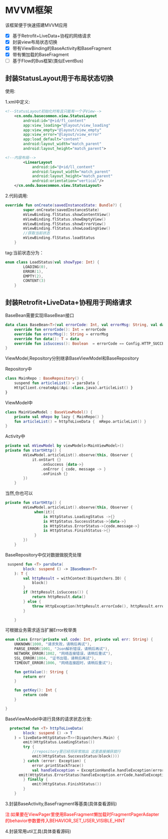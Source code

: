 # MVVM框架

该框架便于快速搭建MVVM应用

- [x] 基于Retrofit+LiveData+协程的网络请求
- [x] 封装view布局状态切换
- [x] 带有ViewBinding的BaseActivity和BaseFragment
- [x] 带有懒加载的BaseFragment
- [ ] 基于Flow的Bus框架(类似EventBus)

## 封装StatusLayout用于布局状态切换

使用:

1.xml中定义:

```xml
<!--StatusLayout初始化时有且只能有一个子View-->
    <cn.ondu.basecommon.view.StatusLayout
        android:id="@+id/fl_content"
        app:view_loading="@layout/view_loading"
        app:view_empty="@layout/view_empty"
        app:view_error="@layout/view_error"
        app:load_default="content"
        android:layout_width="match_parent"
        android:layout_height="match_parent">

<!--内容布局-->
        <LinearLayout
            android:id="@+id/ll_content"
            android:layout_width="match_parent"
            android:layout_height="match_parent"
            android:orientation="vertical"/>
    </cn.ondu.basecommon.view.StatusLayout>
```

2.代码调用:

```kotlin
override fun onCreate(savedInstanceState: Bundle?) {
        super.onCreate(savedInstanceState)
        mViewBinding.flStatus.showContentView()
        mViewBinding.flStatus.showEmptyView()
        mViewBinding.flStatus.showErrorView()
        mViewBinding.flStatus.showLoadingView()
        //获取当前状态
        mViewBinding.flStatus.loadStatus
    }
```

tag:当前状态分为：

```kotlin
enum class LoadStatus(val showType: Int) {
        LOADING(0),
        ERROR(1),
        EMPTY(2),
        CONTENT(3)
    }
```





##  封装Retrofit+LiveData+协程用于网络请求

BaseBean需要实现IBaseBean接口

```kotlin
data class BaseBean<T>(val errorCode: Int, val errorMsg: String, val data: T) : IBaseBean<T> {
    override fun errorCode(): Int = errorCode
    override fun errorMsg(): String = errorMsg
    override fun data(): T = data
    override fun isSuccess(): Boolean  = errorCode == Config.HTTP_SUCCESS_CODE
}
```

ViewModel,Repository分别继承BaseViewModel和BaseRepository

Repository中

```kotlin
class MainRepo : BaseRepository() {
    suspend fun articleList() = parsData {
    HttpClient.createApi(Api::class.java).articleList() }
}
```

ViewModel中

```kotlin
class MainViewModel : BaseViewModel() {
    private val mRepo by lazy { MainRepo() }
    fun articleList() = httpToLiveData {  mRepo.articleList() }
}
```

Activity中

```kotlin
private val mViewModel by viewModels<MainViewModel>()
private fun startHttp() {
        mViewModel.articleList().observe(this, Observer {
            it.onStart {}
                .onSuccess {data->}
                .onError { code, message -> }
                .onFinish {}
        })
    }
```

当然,你也可以

```kotlin
private fun startHttp() {
        mViewModel.articleList().observe(this, Observer {
             when(it){
                 is HttpStatus.LoadingStatus ->{}
                 is HttpStatus.SuccessStatus->{data->}
                 is HttpStatus.ErrorStatus->{code,message->}
                 is HttpStatus.FinishStatus->{}
             }
        })
    }
```

BaseRepository中仅对数据做脱壳处理

```kotlin
 suspend fun <T> parsData(
        block: suspend () -> IBaseBean<T>
    ): T {
        val httpResult = withContext(Dispatchers.IO) {
            block()
        }
        if (httpResult.isSuccess()) {
            return httpResult.data()
        } else {
            throw HttpException(httpResult.errorCode(), httpResult.errorMsg())
        }

    }
```

可根据业务需求适当扩展Error枚举类

```kotlin
enum class Error(private val code: Int, private val err: String) {
    UNKNOWN(1000, "请求失败，请稍后再试"),
    PARSE_ERROR(1001, "Json解析错误，请稍后再试"),
    NETWORK_ERROR(1002, "网络连接错误，请稍后重试"),
    SSL_ERROR(1004, "证书出错，请稍后再试"),
    TIMEOUT_ERROR(1006, "网络连接超时，请稍后重试");

    fun getValue(): String {
        return err
    }

    fun getKey(): Int {
        return code
    }

}
```

BaseViewModel中进行具体的请求状态分发:

```kotlin
  protected fun <T> httpToLiveData(
        block: suspend () -> T
    ) = liveData<HttpStatus<T>>(Dispatchers.Main) {
        emit(HttpStatus.LoadingStatus())
        try {
            //repository里已经将异常抛出 这里直接捕获就行
            emit(HttpStatus.SuccessStatus(block()))
        } catch (error: Exception) {
            error.printStackTrace()
            val handleException = ExceptionHandle.handleException(error)
      emit(HttpStatus.ErrorStatus(handleException.errCode,handleException.errorMsg))
        } finally {
            emit(HttpStatus.FinishStatus())
        }
    }
```



3.封装BaseActivity,BaseFragment等基类(具体查看源码)

<font color=red>注:如果要在ViewPager里使用BaseFragment懒加载时FragmentPagerAdapter的behavior参数要传入BEHAVIOR_SET_USER_VISIBLE_HINT</font>

4.封装常用util工具(具体查看源码)